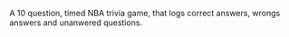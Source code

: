 A 10 question, timed NBA trivia game, that logs correct answers, wrongs answers and unanwered questions.